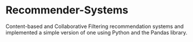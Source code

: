 # Recommender-Systems
Content-based and Collaborative Filtering recommendation systems and implemented a simple version of one using Python and the Pandas library.
